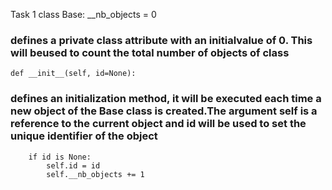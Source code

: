 Task 1
class Base:
    __nb_objects = 0
### defines a private class attribute with an initialvalue of 0. This will beused to count the total number of objects of class
    def __init__(self, id=None):
### defines an initialization method, it will be executed each time a new object of the Base class is created.The argument self is a reference to the current object and id will be used to set the unique identifier of the object
        if id is None:
            self.id = id
            self.__nb_objects += 1

